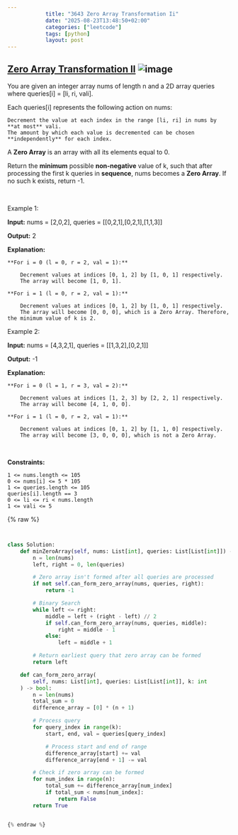```yaml
---
            title: "3643 Zero Array Transformation Ii"
            date: "2025-08-23T13:48:50+02:00"
            categories: ["leetcode"]
            tags: [python]
            layout: post
---
```

            
## [Zero Array Transformation II](https://leetcode.com/problems/zero-array-transformation-ii) ![image](https://img.shields.io/badge/Difficulty-Medium-orange)

You are given an integer array nums of length n and a 2D array queries where queries[i] = [li, ri, vali].

Each queries[i] represents the following action on nums:

	Decrement the value at each index in the range [li, ri] in nums by **at most** vali.
	The amount by which each value is decremented can be chosen **independently** for each index.

A **Zero Array** is an array with all its elements equal to 0.

Return the **minimum** possible **non-negative** value of k, such that after processing the first k queries in **sequence**, nums becomes a **Zero Array**. If no such k exists, return -1.

 

Example 1:

**Input:** nums = [2,0,2], queries = [[0,2,1],[0,2,1],[1,1,3]]

**Output:** 2

**Explanation:**

	**For i = 0 (l = 0, r = 2, val = 1):**

		Decrement values at indices [0, 1, 2] by [1, 0, 1] respectively.
		The array will become [1, 0, 1].

	**For i = 1 (l = 0, r = 2, val = 1):**

		Decrement values at indices [0, 1, 2] by [1, 0, 1] respectively.
		The array will become [0, 0, 0], which is a Zero Array. Therefore, the minimum value of k is 2.

Example 2:

**Input:** nums = [4,3,2,1], queries = [[1,3,2],[0,2,1]]

**Output:** -1

**Explanation:**

	**For i = 0 (l = 1, r = 3, val = 2):**

		Decrement values at indices [1, 2, 3] by [2, 2, 1] respectively.
		The array will become [4, 1, 0, 0].

	**For i = 1 (l = 0, r = 2, val = 1):**

		Decrement values at indices [0, 1, 2] by [1, 1, 0] respectively.
		The array will become [3, 0, 0, 0], which is not a Zero Array.

 

**Constraints:**

	1 <= nums.length <= 105
	0 <= nums[i] <= 5 * 105
	1 <= queries.length <= 105
	queries[i].length == 3
	0 <= li <= ri < nums.length
	1 <= vali <= 5

{% raw %}


```python


class Solution:
    def minZeroArray(self, nums: List[int], queries: List[List[int]]) -> int:
        n = len(nums)
        left, right = 0, len(queries)

        # Zero array isn't formed after all queries are processed
        if not self.can_form_zero_array(nums, queries, right):
            return -1

        # Binary Search
        while left <= right:
            middle = left + (right - left) // 2
            if self.can_form_zero_array(nums, queries, middle):
                right = middle - 1
            else:
                left = middle + 1

        # Return earliest query that zero array can be formed
        return left

    def can_form_zero_array(
        self, nums: List[int], queries: List[List[int]], k: int
    ) -> bool:
        n = len(nums)
        total_sum = 0
        difference_array = [0] * (n + 1)

        # Process query
        for query_index in range(k):
            start, end, val = queries[query_index]

            # Process start and end of range
            difference_array[start] += val
            difference_array[end + 1] -= val

        # Check if zero array can be formed
        for num_index in range(n):
            total_sum += difference_array[num_index]
            if total_sum < nums[num_index]:
                return False
        return True


{% endraw %}
```
